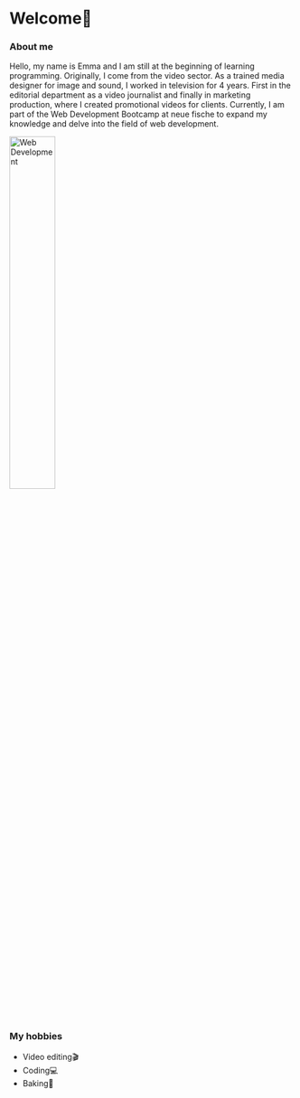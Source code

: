# Welcome👋

### About me
Hello, my name is Emma and I am still at the beginning of learning programming. Originally, I come from the video sector. As a trained media designer for image and sound, I worked in television for 4 years. First in the editorial department as a video journalist and finally in marketing production, where I created promotional videos for clients. Currently, I am part of the Web Development Bootcamp at neue fische to expand my knowledge and delve into the field of web development.

<img width="40%" src="https://www.simplilearn.com/ice9/free_resources_article_thumb/is_web_development_good_career.jpg" alt="Web Development" />

### My hobbies
- Video editing🎬
- Coding💻
- Baking🧁
